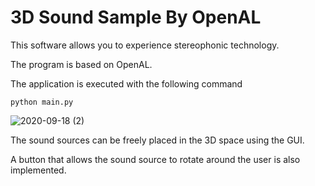 # 3D Sound Sample By OpenAL

This software allows you to experience stereophonic technology. 

The program is based on OpenAL.

The application is executed with the following command

`python main.py`

![2020-09-18 (2)](https://user-images.githubusercontent.com/51392910/93586489-58be9980-f9e3-11ea-8525-05dfb6e94652.png)

The sound sources can be freely placed in the 3D space using the GUI.

A button that allows the sound source to rotate around the user is also implemented.
